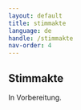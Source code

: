 ```yaml
---
layout: default
title: stimmakte
language: de
handle: /stimmakte
nav-order: 4
---
```

## Stimmakte  
  
In Vorbereitung. 
   

  
